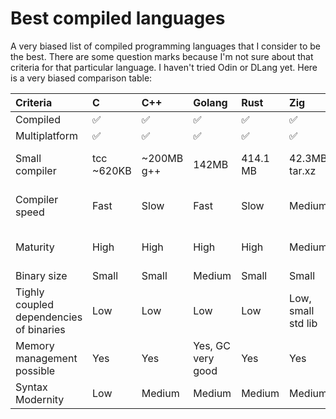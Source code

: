 # Best compiled languages
A very biased list of compiled programming languages that I consider to be the best.
There are some question marks because I'm not sure about that criteria for that particular language. I haven't tried Odin or DLang yet.
Here is a very biased comparison table:

|Criteria|C|C++|Golang|Rust|Zig|Odin|Nim|Crystal|Vlang|Dlang
|:-|:-|:-|:-|:-|:-|:-|:-|:-|:-|:-|
|Compiled|✅|✅|✅|✅|✅|✅|✅|✅|✅|✅|
|Multiplatform|✅|✅|✅|✅|✅|✅|✅|✅|✅|✅|
|Small compiler|tcc \~620KB|\~200MB g++|142MB|414.1 MB|42.3MB tar.xz|44 MB zip|11.4MB tar.xz|\~40MB tar.gz|6.6MB zip (uses tcc)|\~100MB install, 50MB tar.xz|
|Compiler speed|Fast|Slow|Fast|Slow|Medium|???|Medium|???|Fast (uses tcc)|???|
|Maturity|High|High|High|High|Medium|???|High?|High?|Low? Lots of leaks|Medium/High?|
|Binary size|Small|Small|Medium|Small|Small|???|Medium/Low?|Medium|Medium?|Small/Medium?|
|Tighly coupled dependencies of binaries|Low|Low|Low|Low|Low, small std lib|???|OpenSSL|OpenSSL|OpenSSL or MbedTLS|Libcurl|
|Memory management possible|Yes|Yes|Yes, GC very good|Yes|Yes|Yes|Yes, stdlib depends on GC|???|Buggy|Yes, stdlib depends on GC|
|Syntax Modernity|Low|Medium|Medium|Medium|Medium|High|High|High|Medium|Medium?|
